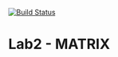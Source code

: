 [![Build Status](https://travis-ci.org/XeniaKlimenko/Lab2.svg?branch=main)](https://travis-ci.org/XeniaKlimenko/Lab2)
# Lab2 - MATRIX